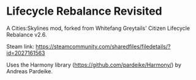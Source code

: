 # Lifecycle Rebalance Revisited

A Cities:Skylines mod, forked from Whitefang Greytails' Citizen Lifecycle Rebalance v2.6.

Steam link: https://steamcommunity.com/sharedfiles/filedetails/?id=2027161563

Uses the Harmony library (https://github.com/pardeike/Harmony/) by Andreas Pardeike.
